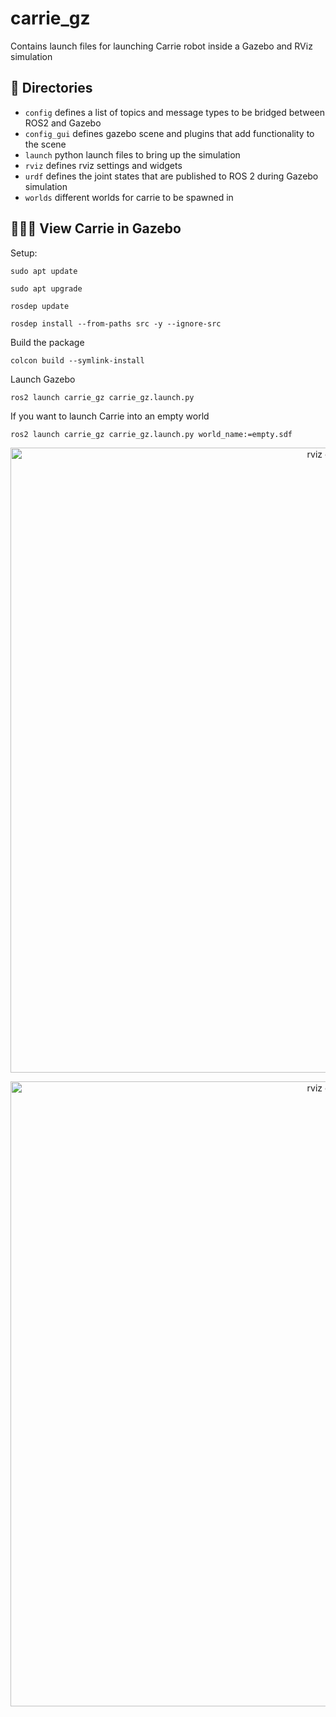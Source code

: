 # carrie_gz
Contains launch files for launching Carrie robot inside a Gazebo and RViz simulation

## 📂 Directories
- `config` defines a list of topics and message types to be bridged between ROS2 and Gazebo
- `config_gui` defines gazebo scene and plugins that add functionality to the scene
- `launch` python launch files to bring up the simulation
- `rviz` defines rviz settings and widgets
- `urdf` defines the joint states that are published to ROS 2 during Gazebo simulation
- `worlds` different worlds for carrie to be spawned in 


## 🥃🧊🍒 View Carrie in Gazebo

Setup:
```shell
sudo apt update
```
```shell
sudo apt upgrade
```
```shell
rosdep update
```
```shell
rosdep install --from-paths src -y --ignore-src
```

Build the package
```shell
colcon build --symlink-install
```
Launch Gazebo
```shell
ros2 launch carrie_gz carrie_gz.launch.py
```

If you want to launch Carrie into an empty world
```shell
ros2 launch carrie_gz carrie_gz.launch.py world_name:=empty.sdf
```

<p align="center"> <img src="docs/carrie_gazebo.png" alt="rviz carrie" width="1000"/> </p>

<p align="center"> <img src="docs/carrie_rviz.png" alt="rviz carrie" width="1000"/> </p>